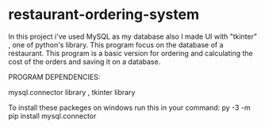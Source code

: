 # restaurant-ordering-system
In this project i've used MySQL as my database also I made UI with "tkinter" , one of python's library.
This program focus on the database of a restaurant.
This program is a basic version for ordering and calculating the cost of the orders and saving it on a database.

PROGRAM DEPENDENCIES:

mysql.connector library ,
tkinter library

To install these packeges on windows run this in your command:
py -3 -m pip install mysql.connector


